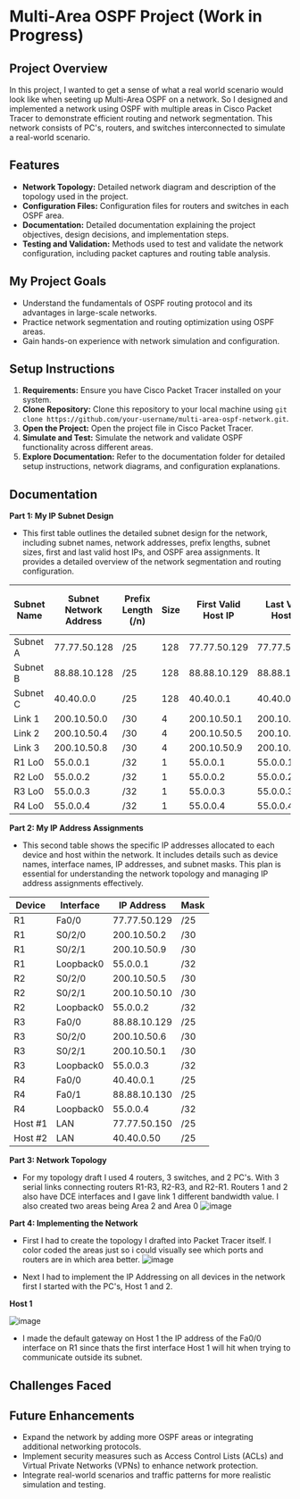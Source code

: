 # Multi-Area OSPF Project (Work in Progress)


## Project Overview

In this project, I wanted to get a sense of what a real world scenario would look like when seeting up Multi-Area OSPF on a network. So I designed and implemented a network using OSPF with multiple areas in Cisco Packet Tracer to demonstrate efficient routing and network segmentation. This network consists of PC's, routers, and switches interconnected to simulate a real-world scenario.

## Features

- **Network Topology:** Detailed network diagram and description of the topology used in the project.
- **Configuration Files:** Configuration files for routers and switches in each OSPF area.
- **Documentation:** Detailed documentation explaining the project objectives, design decisions, and implementation steps.
- **Testing and Validation:** Methods used to test and validate the network configuration, including packet captures and routing table analysis.

## My Project Goals

- Understand the fundamentals of OSPF routing protocol and its advantages in large-scale networks.
- Practice network segmentation and routing optimization using OSPF areas.
- Gain hands-on experience with network simulation and configuration.

## Setup Instructions

1. **Requirements:** Ensure you have Cisco Packet Tracer installed on your system.
2. **Clone Repository:** Clone this repository to your local machine using `git clone https://github.com/your-username/multi-area-ospf-network.git`.
3. **Open the Project:** Open the project file in Cisco Packet Tracer.
4. **Simulate and Test:** Simulate the network and validate OSPF functionality across different areas.
5. **Explore Documentation:** Refer to the documentation folder for detailed setup instructions, network diagrams, and configuration explanations.


## Documentation 

  **Part 1: My IP Subnet Design**
  * This  first table outlines the detailed subnet design for the network, including subnet names, network addresses, prefix lengths, subnet sizes, first and last valid host IPs, and OSPF area assignments. It provides a detailed overview of the network segmentation and routing configuration.
 
| Subnet Name | Subnet Network Address | Prefix Length (/n) | Size | First Valid Host IP | Last Valid Host IP | OSPF Area (0 or 2) |
|-------------|------------------------|--------------------|------|---------------------|--------------------|---------------------|
| Subnet A    | 77.77.50.128           | /25                | 128  | 77.77.50.129        | 77.77.50.254       | 2                   |
| Subnet B    | 88.88.10.128           | /25                | 128  | 88.88.10.129        | 88.88.10.254       | 0                   |
| Subnet C    | 40.40.0.0              | /25                | 128  | 40.40.0.1           | 40.40.0.126        | 0                   |
| Link 1      | 200.10.50.0            | /30                | 4    | 200.10.50.1         | 200.10.50.2        | 2                   |
| Link 2      | 200.10.50.4            | /30                | 4    | 200.10.50.5         | 200.10.50.6        | 2                   |
| Link 3      | 200.10.50.8            | /30                | 4    | 200.10.50.9         | 200.10.50.10       | 2                   |
| R1 Lo0      | 55.0.0.1               | /32                | 1    | 55.0.0.1            | 55.0.0.1           | 2                   |
| R2 Lo0      | 55.0.0.2               | /32                | 1    | 55.0.0.2            | 55.0.0.2           | 2                   |
| R3 Lo0      | 55.0.0.3               | /32                | 1    | 55.0.0.3            | 55.0.0.3           | 0                   |
| R4 Lo0      | 55.0.0.4               | /32                | 1    | 55.0.0.4            | 55.0.0.4           | 0                   |


**Part 2: My IP Address Assignments**
* This second table shows the specific IP addresses allocated to each device and host within the network. It includes details such as device names, interface names, IP addresses, and subnet masks. This plan is essential for understanding the network topology and managing IP address assignments effectively.

| Device   | Interface  | IP Address    | Mask  |
|----------|------------|---------------|-------|
| R1       | Fa0/0      | 77.77.50.129  | /25   |
| R1       | S0/2/0     | 200.10.50.2   | /30   |
| R1       | S0/2/1     | 200.10.50.9   | /30   |
| R1       | Loopback0  | 55.0.0.1      | /32   |
| R2       | S0/2/0     | 200.10.50.5   | /30   |
| R2       | S0/2/1     | 200.10.50.10  | /30   |
| R2       | Loopback0  | 55.0.0.2      | /32   |
| R3       | Fa0/0      | 88.88.10.129  | /25   |
| R3       | S0/2/0     | 200.10.50.6   | /30   |
| R3       | S0/2/1     | 200.10.50.1   | /30   |
| R3       | Loopback0  | 55.0.0.3      | /32   |
| R4       | Fa0/0      | 40.40.0.1     | /25   |
| R4       | Fa0/1      | 88.88.10.130  | /25   |
| R4       | Loopback0  | 55.0.0.4      | /32   |
| Host #1  | LAN        | 77.77.50.150  | /25   |
| Host #2  | LAN        | 40.40.0.50    | /25   |


**Part 3: Network Topology**
 * For my topology draft I used 4 routers, 3 switches, and 2 PC's. With 3 serial links connecting routers R1-R3, R2-R3, and R2-R1. Routers 1 and 2 also have DCE interfaces and I gave link 1 different bandwidth value. I also created two areas being Area 2 and Area 0
![image](https://github.com/SpencerPros/Multi-Area-OSPF-Project/assets/156951668/5b10cf9b-592d-4600-a532-3af6b0efc853)

**Part 4: Implementing the Network**
* First I had to create the topology I drafted into Packet Tracer itself. I color coded the areas just so i could visually see which ports and routers are in which area better.
  ![image](https://github.com/SpencerPros/Multi-Area-OSPF-Project/assets/156951668/d8aa24ca-949b-4c4a-b860-0b280aa85fb9)


* Next I had to implement the IP Addressing on all devices in the network first I started with the PC's, Host 1 and 2.
  
**Host 1**

   ![image](https://github.com/SpencerPros/Multi-Area-OSPF-Project/assets/156951668/785f6b39-0ac8-445a-8b98-f20c57f8c798)
  * I made the default gateway on Host 1 the IP address of the Fa0/0 interface on R1 since thats the first interface Host 1 will hit when trying to communicate outside its subnet.

## Challenges Faced







## Future Enhancements

- Expand the network by adding more OSPF areas or integrating additional networking protocols.
- Implement security measures such as Access Control Lists (ACLs) and Virtual Private Networks (VPNs) to enhance network protection.
- Integrate real-world scenarios and traffic patterns for more realistic simulation and testing.

